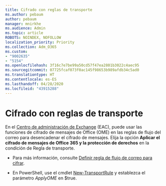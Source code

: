 ```yaml
---
title: Cifrado con reglas de transporte
ms.author: pebaum
author: pebaum
manager: mnirkhe
ms.audience: Admin
ms.topic: article
ROBOTS: NOINDEX, NOFOLLOW
localization_priority: Priority
ms.collection: Adm_O365
ms.custom:
- "9002635"
- "5154"
ms.openlocfilehash: 3f16c7e7be99a50cd57f47ea2801b3022c4aec95
ms.sourcegitcommit: 07725fcaf073f0ac145f98653b989afdb34c5ad0
ms.translationtype: HT
ms.contentlocale: es-ES
ms.lasthandoff: 04/28/2020
ms.locfileid: "43915288"
---
```

# <a name="encryption-with-transport-rules"></a>Cifrado con reglas de transporte

En el [Centro de administración de Exchange](https://go.microsoft.com/fwlink/p/?linkid=834822) (EAC), puede usar las funciones de cifrado de mensajes de Office (OME) en las reglas de flujo del correo para desencadenar el cifrado de mensajes. Elija la opción **Aplicar el cifrado de mensajes de Office 365 y la protección de derechos** en la condición de Regla de transporte.

- Para más información, consulte [Definir regla de flujo de correo para cifrar](https://docs.microsoft.com/microsoft-365/compliance/define-mail-flow-rules-to-encrypt-email).

- En PowerShell, use el cmdlet [New-TransportRule](https://docs.microsoft.com/microsoft-365/compliance/define-mail-flow-rules-to-encrypt-email?view=o365-worldwide#use-exchange-online-powershell-to-create-a-mail-flow-rule-for-encrypting-email-messages-without-the-new-ome-capabilities) y establezca el parámetro *ApplyOME* en $true.
